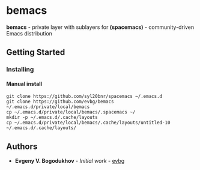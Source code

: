# bemacs

**bemacs** - private layer with sublayers for **(spacemacs)** - community-driven Emacs distribution

## Getting Started

### Installing

#### Manual install
```
git clone https://github.com/syl20bnr/spacemacs ~/.emacs.d
git clone https://github.com/evbg/bemacs ~/.emacs.d/private/local/bemacs
cp ~/.emacs.d/private/local/bemacs/.spacemacs ~/
mkdir -p ~/.emacs.d/.cache/layouts
cp ~/.emacs.d/private/local/bemacs/.cache/layouts/untitled-10 ~/.emacs.d/.cache/layouts/
```

## Authors

* **Evgeny V. Bogodukhov** - *Initial work* - [evbg](https://github.com/evbg)
